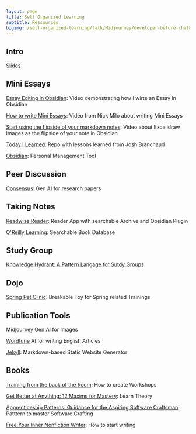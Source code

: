 ```yaml
---
layout: page
title: Self Organized Learning
subtitle: Ressources
bigimg: /self-organized-learning/talk/Midjourney/developer-before-chalkbard.png
---
```


## Intro

[Slides](talk/index.html)

## Mini Essays

[Essay Editing in Obsidian](essay-editing.mp4): Video demonstrating how I wirte an Essay in Obsidian

[How to write Mini Essays](https://youtu.be/XsIK2kVbH6Y?si=7rgQf0k-AzyLlWL1): Video from Nick Milo about writing Mini Essays

[Start using the flipside of your markdown notes](https://youtu.be/tHUcD4rWIuY?si=x7q-YJL3eT_EBWS7): Video about Excalidraw Images as the flipside of your note in Obsidian

[Today I Learned](https://github.com/jbranchaud/til): Repo with lessons learned from Josh Branchaud

[Obsidian](https://obsidian.md/): Personal Management Tool

## Peer Discussion

[Consensus](https://consensus.app/): Gen AI for research papers

## Taking Notes

[Readwise Reader](https://readwise.io/read): Reader App with searchable Archive and Obsidian Plugin

[O'Reilly Learning](https://www.oreilly.com/online-learning/): Searchable Book Database

## Study Group

[Knowledge Hydrant: A Pattern Langage for Sutdy Groups](https://www.industriallogic.com/papers/khdraft.pdf)

## Dojo

[Spring Pet Clinic](https://github.com/spring-projects/spring-petclinic): Breakable Toy for Spring related Trainings

## Publication Tools

[Midjourney](https://www.midjourney.com/showcase) Gen AI for Images

[Wordtune](https://www.wordtune.com/) AI for writing English Articles

[Jekyll](https://jekyllrb.com/): Markdown-based Static Website Generator

## Books

[Training from the back of the Room](https://www.goodreads.com/book/show/8141935-training-from-the-back-of-the-room?from_search=true&from_srp=true&qid=Jjwf8q7LuU&rank=1): How to create Workshops

[Get Better at Anything: 12 Maxims for Mastery](https://www.goodreads.com/book/show/195853498-get-better-at-anything?from_search=true&from_srp=true&qid=bZv1OMZeA0&rank=1): Learn Theory

[Apprenticeship Patterns: Guidance for the Aspiring Software Craftsman](https://www.goodreads.com/book/show/5608045-apprenticeship-patterns?from_search=true&from_srp=true&qid=OWfmI0Ohox&rank=1): Patttern to master Software Crafting

[Free Your Inner Nonfiction Writer](https://www.goodreads.com/book/show/60912271-free-your-inner-nonfiction-writer?from_search=true&from_srp=true&qid=rVX6m8OrSt&rank=1): How to start writing




